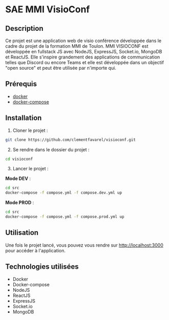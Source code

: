 # SAE MMI VisioConf

## Description

Ce projet est une application web de visio conférence développée dans le cadre du projet de la formation MMI de Toulon. MMI VISIOCONF est développée en fullstack JS avec NodeJS, ExpressJS, Socket.io, MongoDB et ReactJS. Elle s'inspire grandement des applications de communication telles que Discord ou encore Teams et elle est développée dans un objectif "open source" et peut être utilisée par n'importe qui.

## Prérequis

-   [docker](https://www.docker.com/)
-   [docker-compose](https://docs.docker.com/compose/)

## Installation

1. Cloner le projet :

```bash
git clone https://github.com/clementfavarel/visioconf.git
```

2. Se rendre dans le dossier du projet :

```bash
cd visioconf
```

3. Lancer le projet :

**Mode DEV** :

```bash
cd src
docker-compose -f compose.yml -f compose.dev.yml up
```

**Mode PROD** :

```bash
cd src
docker-compose -f compose.yml -f compose.prod.yml up
```

## Utilisation

Une fois le projet lancé, vous pouvez vous rendre sur [http://localhost:3000](http://localhost:3000) pour accéder à l'application.

## Technologies utilisées

-   Docker
-   Docker-compose
-   NodeJS
-   ReactJS
-   ExpressJS
-   Socket.io
-   MongoDB
